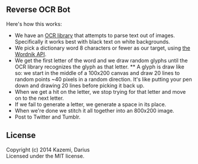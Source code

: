## Reverse OCR Bot

Here's how this works:

* We have an [OCR library](http://antimatter15.com/ocrad.js/demo.html) that attempts to parse text out of images. Specifically it works best with black text on white backgrounds.
* We pick a dictionary word 8 characters or fewer as our target, using [the Wordnik API](http://developer.wordnik.com/docs).
* We get the first letter of the word and we draw random glyphs until the OCR library recognizes the glyph as that letter.
** A glyph is draw like so: we start in the middle of a 100x200 canvas and draw 20 lines to random points ~40 pixels in a random direction. It's like putting your pen down and drawing 20 lines before picking it back up.
* When we get a hit on the letter, we stop trying for that letter and move on to the next letter.
* If we fail to generate a letter, we generate a space in its place.
* When we're done we stitch it all together into an 800x200 image.
* Post to Twitter and Tumblr.

## License
Copyright (c) 2014 Kazemi, Darius  
Licensed under the MIT license.
